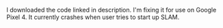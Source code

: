 I downloaded the code linked in description. I'm fixing it for use on Google Pixel 4. It currently crashes when user tries to start up SLAM.
